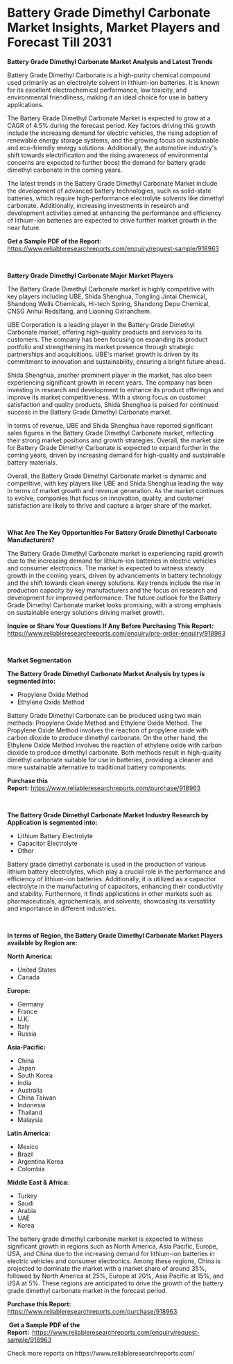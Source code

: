 <p><h1>Battery Grade Dimethyl Carbonate Market Insights, Market Players and Forecast Till 2031</h1></p><p><strong>Battery Grade Dimethyl Carbonate Market Analysis and Latest Trends</strong></p>
<p><p>Battery Grade Dimethyl Carbonate is a high-purity chemical compound used primarily as an electrolyte solvent in lithium-ion batteries. It is known for its excellent electrochemical performance, low toxicity, and environmental friendliness, making it an ideal choice for use in battery applications.</p><p>The Battery Grade Dimethyl Carbonate Market is expected to grow at a CAGR of 4.5% during the forecast period. Key factors driving this growth include the increasing demand for electric vehicles, the rising adoption of renewable energy storage systems, and the growing focus on sustainable and eco-friendly energy solutions. Additionally, the automotive industry's shift towards electrification and the rising awareness of environmental concerns are expected to further boost the demand for battery grade dimethyl carbonate in the coming years.</p><p>The latest trends in the Battery Grade Dimethyl Carbonate Market include the development of advanced battery technologies, such as solid-state batteries, which require high-performance electrolyte solvents like dimethyl carbonate. Additionally, increasing investments in research and development activities aimed at enhancing the performance and efficiency of lithium-ion batteries are expected to drive further market growth in the near future.</p></p>
<p><strong>Get a Sample PDF of the Report:&nbsp;</strong> <a href="https://www.reliableresearchreports.com/enquiry/request-sample/918963">https://www.reliableresearchreports.com/enquiry/request-sample/918963</a></p>
<p>&nbsp;</p>
<p><strong>Battery Grade Dimethyl Carbonate Major Market Players</strong></p>
<p><p>The Battery Grade Dimethyl Carbonate market is highly competitive with key players including UBE, Shida Shenghua, Tongling Jintai Chemical, Shandong Wells Chemicals, Hi-tech Spring, Shandong Depu Chemical, CNSG Anhui Redsifang, and Liaoning Oxiranchem.</p><p>UBE Corporation is a leading player in the Battery Grade Dimethyl Carbonate market, offering high-quality products and services to its customers. The company has been focusing on expanding its product portfolio and strengthening its market presence through strategic partnerships and acquisitions. UBE's market growth is driven by its commitment to innovation and sustainability, ensuring a bright future ahead.</p><p>Shida Shenghua, another prominent player in the market, has also been experiencing significant growth in recent years. The company has been investing in research and development to enhance its product offerings and improve its market competitiveness. With a strong focus on customer satisfaction and quality products, Shida Shenghua is poised for continued success in the Battery Grade Dimethyl Carbonate market.</p><p>In terms of revenue, UBE and Shida Shenghua have reported significant sales figures in the Battery Grade Dimethyl Carbonate market, reflecting their strong market positions and growth strategies. Overall, the market size for Battery Grade Dimethyl Carbonate is expected to expand further in the coming years, driven by increasing demand for high-quality and sustainable battery materials.</p><p>Overall, the Battery Grade Dimethyl Carbonate market is dynamic and competitive, with key players like UBE and Shida Shenghua leading the way in terms of market growth and revenue generation. As the market continues to evolve, companies that focus on innovation, quality, and customer satisfaction are likely to thrive and capture a larger share of the market.</p></p>
<p>&nbsp;</p>
<p><strong>What Are The Key Opportunities For Battery Grade Dimethyl Carbonate Manufacturers?</strong></p>
<p><p>The Battery Grade Dimethyl Carbonate market is experiencing rapid growth due to the increasing demand for lithium-ion batteries in electric vehicles and consumer electronics. The market is expected to witness steady growth in the coming years, driven by advancements in battery technology and the shift towards clean energy solutions. Key trends include the rise in production capacity by key manufacturers and the focus on research and development for improved performance. The future outlook for the Battery Grade Dimethyl Carbonate market looks promising, with a strong emphasis on sustainable energy solutions driving market growth.</p></p>
<p><strong>Inquire or Share Your Questions If Any Before Purchasing This Report:</strong> <a href="https://www.reliableresearchreports.com/enquiry/pre-order-enquiry/918963">https://www.reliableresearchreports.com/enquiry/pre-order-enquiry/918963</a></p>
<p>&nbsp;</p>
<p><strong>Market Segmentation</strong></p>
<p><strong>The Battery Grade Dimethyl Carbonate Market Analysis by types is segmented into:</strong></p>
<p><ul><li>Propylene Oxide Method</li><li>Ethylene Oxide Method</li></ul></p>
<p><p>Battery Grade Dimethyl Carbonate can be produced using two main methods: Propylene Oxide Method and Ethylene Oxide Method. The Propylene Oxide Method involves the reaction of propylene oxide with carbon dioxide to produce dimethyl carbonate. On the other hand, the Ethylene Oxide Method involves the reaction of ethylene oxide with carbon dioxide to produce dimethyl carbonate. Both methods result in high-quality dimethyl carbonate suitable for use in batteries, providing a cleaner and more sustainable alternative to traditional battery components.</p></p>
<p><strong>Purchase this Report:&nbsp;</strong><a href="https://www.reliableresearchreports.com/purchase/918963">https://www.reliableresearchreports.com/purchase/918963</a></p>
<p>&nbsp;</p>
<p><strong>The Battery Grade Dimethyl Carbonate Market Industry Research by Application is segmented into:</strong></p>
<p><ul><li>Lithium Battery Electrolyte</li><li>Capacitor Electrolyte</li><li>Other</li></ul></p>
<p><p>Battery grade dimethyl carbonate is used in the production of various lithium battery electrolytes, which play a crucial role in the performance and efficiency of lithium-ion batteries. Additionally, it is utilized as a capacitor electrolyte in the manufacturing of capacitors, enhancing their conductivity and stability. Furthermore, it finds applications in other markets such as pharmaceuticals, agrochemicals, and solvents, showcasing its versatility and importance in different industries.</p></p>
<p>&nbsp;</p>
<p><strong>In terms of Region, the Battery Grade Dimethyl Carbonate Market Players available by Region are:</strong></p>
<p>
    <p> <strong> North America: </strong>
        <ul>
            <li>United States</li>
            <li>Canada</li>
        </ul>
        </p> 
    <p> <strong> Europe: </strong>
        <ul>
            <li>Germany</li>
            <li>France</li>
            <li>U.K.</li>
            <li>Italy</li>
            <li>Russia</li>
        </ul>
        </p> 
    <p> <strong> Asia-Pacific: </strong>
        <ul>
            <li>China</li>
            <li>Japan</li>
            <li>South Korea</li>
            <li>India</li>
            <li>Australia</li>
            <li>China Taiwan</li>
            <li>Indonesia</li>
            <li>Thailand</li>
            <li>Malaysia</li>
        </ul>
        </p> 
    <p> <strong> Latin America: </strong>
        <ul>
            <li>Mexico</li>
            <li>Brazil</li>
            <li>Argentina Korea</li>
            <li>Colombia</li>
        </ul>
        </p> 
    <p> <strong> Middle East & Africa: </strong>
        <ul>
            <li>Turkey</li>
            <li>Saudi</li>
            <li>Arabia</li>
            <li>UAE</li>
            <li>Korea</li>
        </ul>
    </p>
    </p>
<p><p>The battery grade dimethyl carbonate market is expected to witness significant growth in regions such as North America, Asia Pacific, Europe, USA, and China due to the increasing demand for lithium-ion batteries in electric vehicles and consumer electronics. Among these regions, China is projected to dominate the market with a market share of around 35%, followed by North America at 25%, Europe at 20%, Asia Pacific at 15%, and USA at 5%. These regions are anticipated to drive the growth of the battery grade dimethyl carbonate market in the forecast period.</p></p>
<p><strong>Purchase this Report: </strong><a href="https://www.reliableresearchreports.com/purchase/918963">https://www.reliableresearchreports.com/purchase/918963</a></p>
<p>&nbsp;<strong>Get a Sample PDF of the Report:&nbsp;&nbsp;</strong><a href="https://www.reliableresearchreports.com/enquiry/request-sample/918963">https://www.reliableresearchreports.com/enquiry/request-sample/918963</a></p>
<p><strong></strong></p>
<p>Check more reports on https://www.reliableresearchreports.com/</p>
